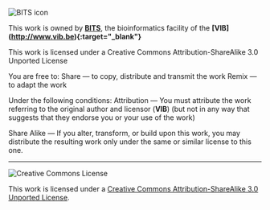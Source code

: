 ![BITS icon](http://www.vib.be/VIBMediaLibrary/Logos/Service_facilities/BITS_website.jpg)

This work is owned by **<a href="https://www.bits.vib.be" target="_blank">BITS</a>**, the bioinformatics facility of the **[VIB] (http://www.vib.be){:target="_blank"}**

This work is licensed under a Creative Commons Attribution-ShareAlike 3.0 Unported License

You are free to:
Share — to copy, distribute and transmit the work Remix — to adapt the work

Under the following conditions:
Attribution — You must attribute the work referring to the original author and licensor (**VIB**)
(but not in any way that suggests that they endorse you or your use of the work) 

Share Alike — If you alter, transform, or build upon this work, you may distribute the resulting work
only under the same or similar license to this one.

------------
![Creative Commons License](http://i.creativecommons.org/l/by-sa/3.0/88x31.png?raw=true)

This work is licensed under a [Creative Commons Attribution-ShareAlike 3.0 Unported License](http://creativecommons.org/licenses/by-sa/3.0/).
